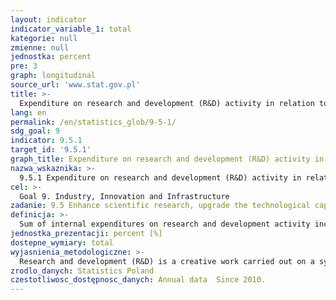 ```yaml
---
layout: indicator
indicator_variable_1: total
kategorie: null
zmienne: null
jednostka: percent
pre: 3
graph: longitudinal
source_url: 'www.stat.gov.pl'
title: >-
  Expenditure on research and development (R&D) activity in relation to GDP
lang: en
permalink: /en/statistics_glob/9-5-1/
sdg_goal: 9
indicator: 9.5.1
target_id: '9.5.1'
graph_title: Expenditure on research and development (R&D) activity in relation to GDP
nazwa_wskaznika: >-
  9.5.1 Expenditure on research and development (R&D) activity in relation to GDP
cel: >-
  Goal 9. Industry, Innovation and Infrastructure
zadanie: 9.5 Enhance scientific research, upgrade the technological capabilities of industrial sectors in all countries, in particular developing countries, including, by 2030, encouraging innovation and substantially increasing the number of research and development workers per 1 million people and public and private research and development spending
definicja: >-
  Sum of internal expenditures on research and development activity incurred by all national entities conducting this activity, irrespective of origin of the funds, in relation to GDP.Indicator is the main measure in research and development statistics, characterized the competitiveness and the level of knowledge economy.
jednostka_prezentacji: percent [%]
dostepne_wymiary: total
wyjasnienia_metodologiczne: >-
  Research and development (R&D) is a creative work carried out on a systematic basis in order to increase the stock of knowledge of man, culture and society, and the use of this knowledge to devise new applications. It involves three types of activities, that is, basic research, applied research (including industrial) and experimental development.Intramural expenditures on R&amp D include expenditures on R&amp D performed within a statistical unit, whatever the source of funds. They involve both current and capital expenditures linked to R&amp D activities. Current expenditures on R&amp D include personnel costs as well as costs of used materials, non-durable articles and energy, costs of external services (other than R&amp D ) including external processing, transport, renovation, banking, postal, ICT, publishing or municipal services, costs of business trips and other current costs including, in particular, taxes and fees charging costs of activity and profits, property insurance, and equivalents for the benefit of employees – in a part in which they relate to R&amp D . Capital expenditures on R&amp D include expenditures on new fixed assets linked to R&amp D and, since 2016, costs of computer hardware used in reasearch and development activities for more than one year (charges for using the product of intellectual property by another entity as well as expenditures on software developed on one's own), costs of purchased patents, long-term licenses or other non-material and legal values that are used in research and development activities for more than one year. Gross domestic product (GDP) presents the final result of the activity of all entities of the national economy. GDP is equal to the sum of gross value added generated by all national institutional units, increased by taxes on products and decreased by subsidies on products. Gross domestic product is calculated according to obligatory in the European Union countries principles of the European System of National and Regional Accounts (ESA 2010) and recommendations of the Eurostat.
zrodlo_danych: Statistics Poland
czestotliwosc_dostępnosc_danych: Annual data  Since 2010.
---
```

